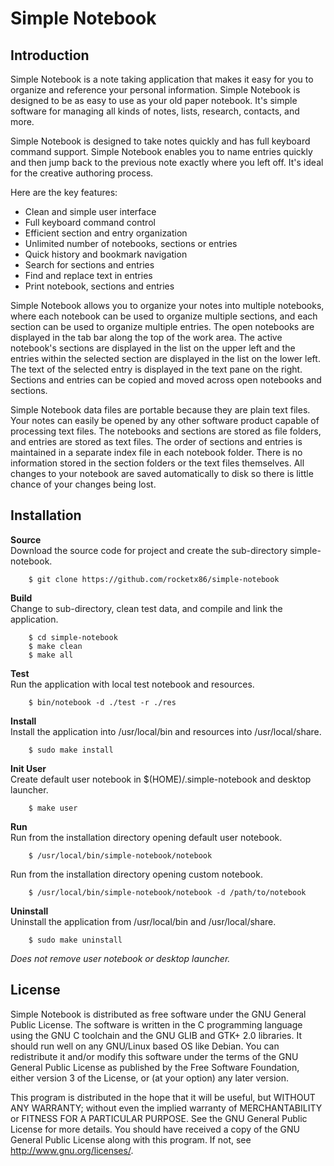 # Simple Notebook

## Introduction

Simple Notebook is a note taking application that makes it easy for you to organize and reference your personal information. Simple Notebook is designed to be as easy to use as your old paper notebook. It's simple software for managing all kinds of notes, lists, research, contacts, and more.

Simple Notebook is designed to take notes quickly and has full keyboard command support. Simple Notebook enables you to name entries quickly and then jump back to the previous note exactly where you left off. It's ideal for the creative authoring process.

Here are the key features:

* Clean and simple user interface
* Full keyboard command control
* Efficient section and entry organization
* Unlimited number of notebooks, sections or entries
* Quick history and bookmark navigation
* Search for sections and entries
* Find and replace text in entries
* Print notebook, sections and entries

Simple Notebook allows you to organize your notes into multiple notebooks, where each notebook can be used to organize multiple sections, and each section can be used to organize multiple entries. The open notebooks are displayed in the tab bar along the top of the work area. The active notebook's sections are displayed in the list on the upper left and the entries within the selected section are displayed in the list on the lower left. The text of the selected entry is displayed in the text pane on the right. Sections and entries can be copied and moved across open notebooks and sections.

Simple Notebook data files are portable because they are plain text files. Your notes can easily be opened by any other software product capable of processing text files. The notebooks and sections are stored as file folders, and entries are stored as text files. The order of sections and entries is maintained in a separate index file in each notebook folder. There is no information stored in the section folders or the text files themselves. All changes to your notebook are saved automatically to disk so there is little chance of your changes being lost.

## Installation

**Source**  
Download the source code for project and create the sub-directory simple-notebook.
```
	$ git clone https://github.com/rocketx86/simple-notebook
```

**Build**  
Change to sub-directory, clean test data, and compile and link the application. 
```
	$ cd simple-notebook  
	$ make clean  
	$ make all  
```

**Test**  
Run the application with local test notebook and resources.
```
	$ bin/notebook -d ./test -r ./res
```

**Install**  
Install the application into /usr/local/bin and resources into /usr/local/share.
```
	$ sudo make install
```

**Init User**  
Create default user notebook in $(HOME)/.simple-notebook and desktop launcher.
```
	$ make user
```

**Run**  
Run from the installation directory opening default user notebook.
```
	$ /usr/local/bin/simple-notebook/notebook
```
Run from the installation directory opening custom notebook.
```
	$ /usr/local/bin/simple-notebook/notebook -d /path/to/notebook
```

**Uninstall**  
Uninstall the application from /usr/local/bin and /usr/local/share.
```
	$ sudo make uninstall
```
_Does not remove user notebook or desktop launcher._

## License

Simple Notebook is distributed as free software under the GNU General Public License. The software is written in the C programming language using the GNU C toolchain and the GNU GLIB and GTK+ 2.0 libraries. It should run well on any GNU/Linux based OS like Debian. You can redistribute it and/or modify this software under the terms of the GNU General Public License as published by the Free Software Foundation, either version 3 of the License, or (at your option) any later version.

This program is distributed in the hope that it will be useful, but WITHOUT ANY WARRANTY; without even the implied warranty of MERCHANTABILITY or FITNESS FOR A PARTICULAR PURPOSE.  See the GNU General Public License for more details. You should have received a copy of the GNU General Public License along with this program.  If not, see <http://www.gnu.org/licenses/>.
